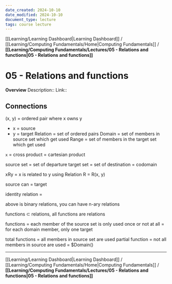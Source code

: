 ```yaml
---
date_created: 2024-10-10
date_modified: 2024-10-10
document_type: lecture
tags: course lecture
---
```

[[Learning/Learning Dashboard|Learning Dashboard]] / [[Learning/Computing Fundamentals/Home|Computing Fundamentals]] / **[[Learning/Computing Fundamentals/Lectures/05 - Relations and functions|05 - Relations and functions]]**
# 05 - Relations and functions
**Overview**
Description:: 
Link:: 

## Connections

(x, y) = ordered pair where x owns y
- x = source
- y = target
Relation = set of ordered pairs
Domain = set of members in source set which get used
Range = set of members in the target set which get used

`x` = cross product = cartesian product

source set = set of departure
target set = set of destination = codomain

xRy = x is related to y using Relation R = R(x, y)

source can = target

identity relation = 

above is binary relations, you can have n-ary relations

functions $\subset$ relations, all functions are relations

functions = each member of the source set is only used once or not at all = for each domain member, only one target

total functions = all members in source set are used
partial function = not all members in source are used = $Domain()

---
[[Learning/Learning Dashboard|Learning Dashboard]] / [[Learning/Computing Fundamentals/Home|Computing Fundamentals]] / **[[Learning/Computing Fundamentals/Lectures/05 - Relations and functions|05 - Relations and functions]]**

